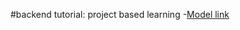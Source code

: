 #backend tutorial: project based learning
-[Model link](https://app.eraser.io/workspace/YtPqZ1VogxGy1jzIDkzj)
